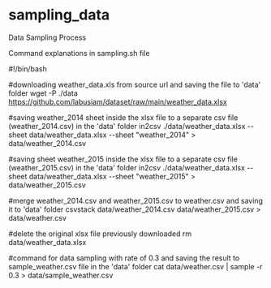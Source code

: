 # sampling_data
Data Sampling Process

Command explanations in sampling.sh file

#!/bin/bash

#downloading weather_data.xls from source url and saving the file to 'data' folder
wget -P ./data https://github.com/labusiam/dataset/raw/main/weather_data.xlsx

#saving weather_2014 sheet inside the xlsx file to a separate csv file (weather_2014.csv) in the 'data' folder
in2csv ./data/weather_data.xlsx --sheet data/weather_data.xlsx --sheet "weather_2014" > data/weather_2014.csv

#saving sheet weather_2015 inside the xlsx file to a separate csv file (weather_2015.csv) in the 'data' folder
in2csv ./data/weather_data.xlsx --sheet data/weather_data.xlsx --sheet "weather_2015" > data/weather_2015.csv

#merge weather_2014.csv and weather_2015.csv to weather.csv and saving it to 'data' folder
csvstack data/weather_2014.csv data/weather_2015.csv > data/weather.csv

#delete the original xlsx file previously downloaded
rm data/weather_data.xlsx

#command for data sampling with rate of 0.3 and saving the result to sample_weather.csv file in the 'data' folder
cat data/weather.csv | sample -r 0.3  > data/sample_weather.csv
